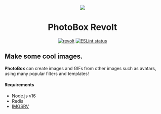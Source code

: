 <div align=center>

![](https://photobox.pw/banner.svg)
# PhotoBox Revolt
[![revolt](https://img.shields.io/badge/add%20to-revolt.chat-red)](https://invite.snaz.in/photobox/revolt) [![ESLint status](https://github.com/PhotoBoxPW/PhotoBoxRevolt/workflows/ESLint/badge.svg)](https://github.com/PhotoBoxRevolt/Voltare/actions?query=workflow%3A%22ESLint%22)

</div>

## Make some cool images.
**PhotoBox** can create images and GIFs from other images such as avatars, using many popular filters and templates!

#### Requirements
- Node.js v16
- Redis
- [IMGSRV](https://github.com/PhotoBoxPW/IMGSRV)
